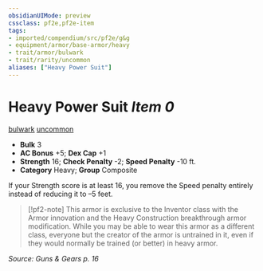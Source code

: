 ```yaml
---
obsidianUIMode: preview
cssclass: pf2e,pf2e-item
tags:
- imported/compendium/src/pf2e/g&g
- equipment/armor/base-armor/heavy
- trait/armor/bulwark
- trait/rarity/uncommon
aliases: ["Heavy Power Suit"]
---
```

# Heavy Power Suit *Item 0*  
[bulwark](bulwark.md)  [uncommon](uncommon.md)  

- **Bulk** 3
- **AC Bonus** +5; **Dex Cap** +1
- **Strength** 16; **Check Penalty** -2; **Speed Penalty** -10 ft.
- **Category** Heavy; **Group** Composite 

If your Strength score is at least 16, you remove the Speed penalty entirely instead of reducing it to –5 feet.

> [!pf2-note]
> This armor is exclusive to the Inventor class with the Armor innovation and the Heavy Construction breakthrough armor modification. While you may be able to wear this armor as a different class, everyone but the creator of the armor is untrained in it, even if they would normally be trained (or better) in heavy armor.

*Source: Guns & Gears p. 16*